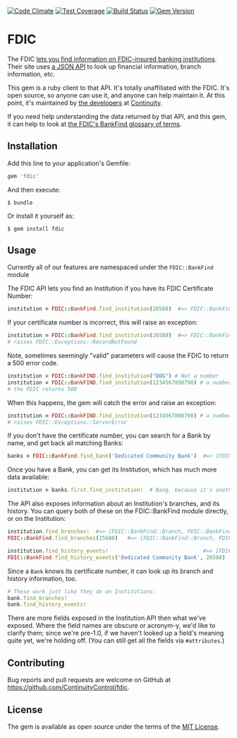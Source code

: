 [![Code Climate](https://codeclimate.com/github/ContinuityControl/fdic/badges/gpa.svg)](https://codeclimate.com/github/ContinuityControl/fdic)
[![Test Coverage](https://codeclimate.com/github/ContinuityControl/fdic/badges/coverage.svg)](https://codeclimate.com/github/ContinuityControl/fdic/coverage)
[![Build Status](https://travis-ci.org/ContinuityControl/fdic.svg?branch=master)](https://travis-ci.org/ContinuityControl/fdic)
[![Gem Version](https://badge.fury.io/rb/fdic.svg)](https://badge.fury.io/rb/fdic)

# FDIC

The FDIC [lets you find information on FDIC-insured banking
institutions](https://research.fdic.gov/bankfind/index.html). Their site uses
[a JSON
API](http://www.programmableweb.com/news/fdic-bank-data-api-available-official-announcement-pending/2015/02/06)
to look up financial information, branch information, etc.

This gem is a ruby client to that API. It's totally unaffiliated with the FDIC.
It's open source, so anyone can use it, and anyone can help maintain it. At
this point, it's maintained by [the
developers](http://engineering.continuity.net/) at
[Continuity](http://continuity.net).

If you need help understanding the data returned by that API, and this gem, it
can help to look at [the FDIC's BankFind glossary of
terms](https://research.fdic.gov/bankfind/glossary.html).

## Installation

Add this line to your application's Gemfile:

```ruby
gem 'fdic'
```

And then execute:

    $ bundle

Or install it yourself as:

    $ gem install fdic

## Usage

Currently all of our features are namespaced under the `FDIC::BankFind` module

The FDIC API lets you find an Institution if you have its FDIC Certificate Number:

```ruby
institution = FDIC::BankFind.find_institution(26588)  #=> FDIC::BankFind::Institution
```

If your certificate number is incorrect, this will raise an exception:

```ruby
institution = FDIC::BankFind.find_institution(26588)  #=> FDIC::BankFind::Institution
# raises FDIC::Exceptions::RecordNotFound
```

Note, sometimes seemingly "valid" parameters will cause the FDIC to return a 500 error code.
```ruby
institution = FDIC::BankFIND.find_institution("DOG") # Not a number
institution = FDIC::BankFIND.find_institution(1234567898798) # a number with more than 10 digits
# the FDIC returns 500
```

When this happens, the gem will catch the error and raise an exception:
```ruby
institution = FDIC::BankFIND.find_institution(1234567898798) # a number with more than 10 digits
# raises FDIC::Exceptions::ServerError
```

If you don't have the certificate number, you can search for a Bank by name, and get back all matching Banks:

```ruby
banks = FDIC::BankFind.find_bank('Dedicated Community Bank')  #=> [FDIC::BankFind::Bank, FDIC::BankFind::Bank, ...]
```

Once you have a Bank, you can get its Institution, which has much more data available:

```ruby
institution = banks.first.find_institution!  # Bang, because it's another network request
```

The API also exposes information about an Institution's branches, and its history. You can query both of these on the FDIC::BankFind module directly, or on the Institution:

```ruby
institution.find_branches!  #=> [FDIC::BankFind::Branch, FDIC::BankFind::Branch, ...]
FDIC::BankFind.find_branches(25688)   #=> [FDIC::BankFind::Branch, FDIC::BankFind::Branch, ...]

institution.find_history_events!                              #=> [FDIC::BankFind::HistoryEvent, ...]
FDIC::BankFind.find_history_events('Dedicated Community Bank', 26588)   #=> [FDIC::BankFind::HistoryEvent, ...]
```

Since a `Bank` knows its certificate number, it can look up its branch and history information, too.

```ruby
# These work just like they do on Institutions:
bank.find_branches!
bank.find_history_events!
```

There are more fields exposed in the Institution API then what we've exposed. Where the field names are obscure or acronym-y, we'd like to clarify them; since we're pre-1.0, if we haven't looked up a field's meaning quite yet, we're holding off. (You can still get all the fields via `#attributes`.)

## Contributing

Bug reports and pull requests are welcome on GitHub at https://github.com/ContinuityControl/fdic.

## License

The gem is available as open source under the terms of the [MIT License](http://opensource.org/licenses/MIT).
